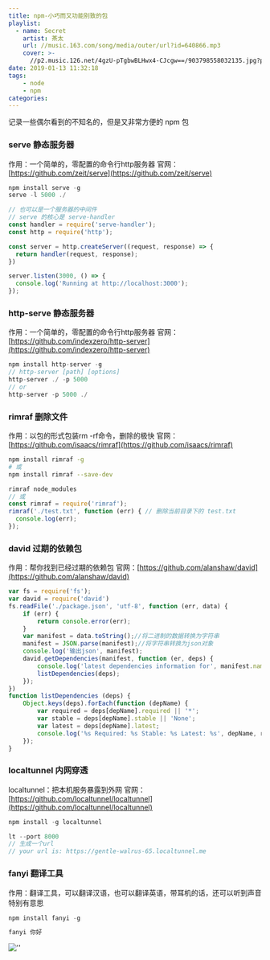 ```yaml
---
title: npm-小巧而又功能别致的包
playlist:
  - name: Secret
    artist: 茶太
    url: //music.163.com/song/media/outer/url?id=640866.mp3
    cover: >-
      //p2.music.126.net/4gzU-pTgbwBLHwx4-CJcgw==/903798558032135.jpg?param=90y90
date: 2019-01-13 11:32:18
tags:
    - node
    - npm
categories:
---
```


记录一些偶尔看到的不知名的，但是又非常方便的 npm 包

<!-- more -->

### serve 静态服务器
作用：一个简单的，零配置的命令行http服务器
官网：[https://github.com/zeit/serve](https://github.com/zeit/serve)
```js
npm install serve -g
serve -l 5000 ./

// 也可以是一个服务器的中间件
// serve 的核心是 serve-handler
const handler = require('serve-handler');
const http = require('http');

const server = http.createServer((request, response) => {
  return handler(request, response);
})

server.listen(3000, () => {
  console.log('Running at http://localhost:3000');
});
```

### http-serve 静态服务器
作用：一个简单的，零配置的命令行http服务器
官网：[https://github.com/indexzero/http-server](https://github.com/indexzero/http-server)
```js
npm install http-server -g
// http-server [path] [options]
http-server ./ -p 5000
// or
http-server -p 5000 ./
```

### rimraf 删除文件
作用：以包的形式包装rm -rf命令，删除的极快
官网：[https://github.com/isaacs/rimraf](https://github.com/isaacs/rimraf)
```bash
npm install rimraf -g
# 或
npm install rimraf --save-dev
```

```js
rimraf node_modules
// 或
const rimraf = require('rimraf');
rimraf('./test.txt', function (err) { // 删除当前目录下的 test.txt
  console.log(err);
});

```

### david 过期的依赖包
作用：帮你找到已经过期的依赖包
官网：[https://github.com/alanshaw/david](https://github.com/alanshaw/david)
```js
var fs = require('fs');
var david = require('david')
fs.readFile('./package.json', 'utf-8', function (err, data) {
    if (err) {
        return console.error(err);
    }
    var manifest = data.toString();//将二进制的数据转换为字符串
    manifest = JSON.parse(manifest);//将字符串转换为json对象
    console.log('输出json', manifest);
    david.getDependencies(manifest, function (er, deps) {
        console.log('latest dependencies information for', manifest.name);
        listDependencies(deps);
    });
})
function listDependencies (deps) {
    Object.keys(deps).forEach(function (depName) {
        var required = deps[depName].required || '*';
        var stable = deps[depName].stable || 'None';
        var latest = deps[depName].latest;
        console.log('%s Required: %s Stable: %s Latest: %s', depName, required, stable, latest);
    });
}
```

### localtunnel 内网穿透
localtunnel：把本机服务暴露到外网
官网：[https://github.com/localtunnel/localtunnel](https://github.com/localtunnel/localtunnel)

```js
npm install -g localtunnel

lt --port 8000
// 生成一个url
// your url is: https://gentle-walrus-65.localtunnel.me
```

### fanyi 翻译工具
作用：翻译工具，可以翻译汉语，也可以翻译英语，带耳机的话，还可以听到声音
特别有意思
```js
npm install fanyi -g

fanyi 你好
```
![''](Snipaste_2019-01-13_12-05-10.png)
